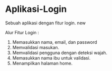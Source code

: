 # Aplikasi-Login
Sebuah aplikasi dengan fitur login.
new

Alur Fitur Login : 
1. Memasukkan nama, email, dan password
2. Memvalidasi masukan.
3. Memvalidasi pengguna dengan deteksi wajah.
4. Memasukkan nama ibu untuk validasi.
5. Menampilkan halaman home.
